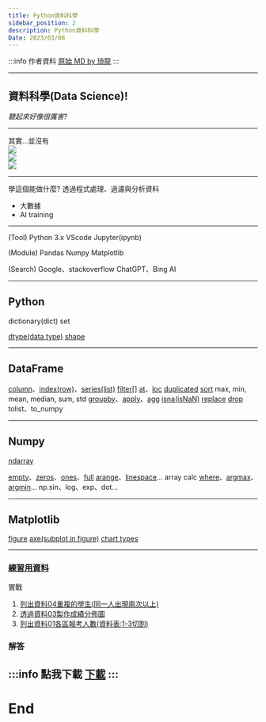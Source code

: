 ```yaml
---
title: Python資料科學 
sidebar_position: 2
description: Python資料科學 
Date: 2023/03/08
---
```


:::info 作者資料
[原始 MD by 琦龍](https://hackmd.io/KpHJCaCBQgiQEHGYEVpOjw?view)
:::


---

## 資料科學(Data Science)!
*聽起來好像很厲害?*  

----

其實...並沒有  
![](https://i.imgur.com/iXu2VGd.jpeg)  
![](https://i.imgur.com/rUEJYdS.jpeg)  
![](https://i.imgur.com/Jdruvbw.jpeg)  

----

學這個能做什麼?
透過程式處理、過濾與分析資料
- 大數據
- AI training

---

(Tool)
Python 3.x
VScode
Jupyter(ipynb)

(Module)
Pandas
Numpy
Matplotlib

(Search)
Google、stackoverflow
ChatGPT、Bing AI

---

## Python
dictionary(dict)
set

[dtype(data type)](https://numpy.org/doc/stable/reference/generated/numpy.ndarray.dtype.html)
[shape](https://numpy.org/doc/stable/reference/generated/numpy.ndarray.shape.html)

---

## DataFrame

[column](https://pandas.pydata.org/docs/reference/api/pandas.DataFrame.columns.html)、[index(row)](https://pandas.pydata.org/docs/reference/api/pandas.DataFrame.index.html)、[series(list)](https://pandas.pydata.org/docs/reference/series.html)
[filter[]](https://pandas.pydata.org/docs/reference/api/pandas.DataFrame.filter.html)
[at](https://pandas.pydata.org/docs/reference/api/pandas.DataFrame.at.html)、[loc](https://pandas.pydata.org/docs/reference/api/pandas.DataFrame.loc.html)
[duplicated](https://pandas.pydata.org/docs/reference/api/pandas.DataFrame.duplicated.html)
[sort](https://pandas.pydata.org/docs/reference/api/pandas.DataFrame.sort_values.html)
max, min, mean, median, sum, std
[groupby](https://pandas.pydata.org/docs/reference/api/pandas.DataFrame.groupby.html)、[apply](https://pandas.pydata.org/docs/reference/api/pandas.DataFrame.apply.html)、[agg](https://pandas.pydata.org/docs/reference/api/pandas.DataFrame.agg.html)
[isna(isNaN)](https://pandas.pydata.org/docs/reference/api/pandas.DataFrame.isna.html)
[replace](https://pandas.pydata.org/docs/reference/api/pandas.DataFrame.replace.html)
[drop](https://pandas.pydata.org/docs/reference/api/pandas.DataFrame.drop.html)
tolist、to_numpy

---

## Numpy
[ndarray](https://numpy.org/doc/stable/reference/generated/numpy.ndarray.html)

[empty](https://numpy.org/doc/stable/reference/generated/numpy.empty.html)、[zeros](https://numpy.org/doc/stable/reference/generated/numpy.zeros.html)、[ones](https://numpy.org/doc/stable/reference/generated/numpy.ones.html)、[full](https://numpy.org/doc/stable/reference/generated/numpy.full.html)
[arange](https://numpy.org/doc/stable/reference/generated/numpy.arange.html)、[linespace](https://numpy.org/doc/stable/reference/generated/numpy.linspace.html)...
array calc
[where](https://numpy.org/doc/stable/reference/generated/numpy.where.html)、[argmax](https://numpy.org/doc/stable/reference/generated/numpy.argmax.html)、[argmin](https://numpy.org/doc/stable/reference/generated/numpy.argmin.html)...
np.sin、log、exp、dot...


---

## Matplotlib
[figure](https://matplotlib.org/stable/api/_as_gen/matplotlib.pyplot.figure.html)
[axe(subplot in figure)](https://matplotlib.org/stable/api/axes_api.html)
[chart types](https://matplotlib.org/stable/plot_types/index.html)


---

### [練習用資料](https://cdn.discordapp.com/attachments/990104346970705961/1082977680674267267/data.7z)

實戰
1. [列出資料04重複的學生(同一人出現兩次以上)](https://i.imgur.com/9DhpJHy.png)
2. [透過資料03製作成績分佈圖](https://i.imgur.com/mmieEiO.jpg)
3. [列出資料01各區報考人數(資料表:1-3切割)](https://i.imgur.com/dfs2zuI.jpg)

### 解答
:::info 點我下載
[下載](./static/code.ipynb)
:::
---

# End